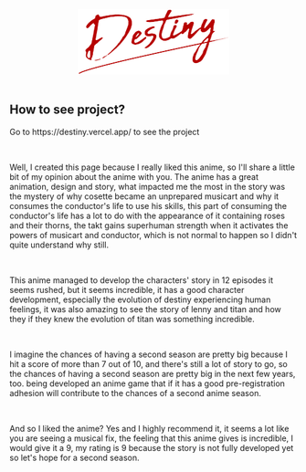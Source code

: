 <div align="center">
  <img src="src/assets/images/logo.png"/>
</div>
<br/>
<h2>How to see project?</h2>
<p>Go to https://destiny.vercel.app/ to see the project</p>
<br/>
<p>
  Well, I created this page because I really liked this anime, 
  so I&apos;ll share a little bit of my opinion about the anime 
  with you. The anime has a great animation, design and story, 
  what impacted me the most in the story was the mystery of why 
  cosette became an unprepared musicart and why it consumes the 
  conductor&apos;s life to use his skills, this part of consuming 
  the conductor&apos;s life has a lot to do with the appearance of 
  it containing roses and their thorns, the takt gains superhuman 
  strength when it activates the powers of musicart and conductor, 
  which is not normal to happen so I didn&apos;t quite understand why still.
</p>
<br/>
<p>
  This anime managed to develop the characters&apos; story in 12 episodes it 
  seems rushed, but it seems incredible, it has a good character development, 
  especially the evolution of destiny experiencing human feelings, it was also 
  amazing to see the story of lenny and titan and how they if they knew the 
  evolution of titan was something incredible.
</p>
<br/>
<p>
  I imagine the chances of having a second season are pretty big because I hit 
  a score of more than 7 out of 10, and there&apos;s still a lot of story to go, 
  so the chances of having a second season are pretty big in the next few years, 
  too. being developed an anime game that if it has a good pre-registration adhesion 
  will contribute to the chances of a second anime season. 
</p>
<br/>
<p>
  And so I liked the anime? Yes and I highly recommend it, it seems a lot like you are 
  seeing a musical fix, the feeling that this anime gives is incredible, I would give it 
  a 9, my rating is 9 because the story is not fully developed yet so let&apos;s hope for a 
  second season. 
</p>
